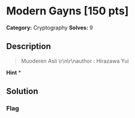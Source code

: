 # Modern Gayns [150 pts]

**Category:** Cryptography
**Solves:** 9

## Description
>Muoderen Asli \r\n\r\nauthor : Hirazawa Yui

**Hint**
* 

## Solution

### Flag

